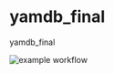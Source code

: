 # yamdb_final
yamdb_final


![example workflow](https://github.com/aireskais/yamdb_final/actions/workflows/yamdb_workflow.yml/badge.svg)